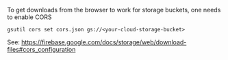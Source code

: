 To get downloads from the browser to work for storage buckets, one
needs to enable CORS

`gsutil cors set cors.json gs://<your-cloud-storage-bucket>`

See: https://firebase.google.com/docs/storage/web/download-files#cors_configuration